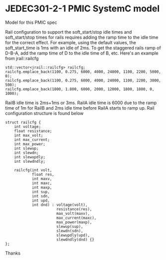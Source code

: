 # JEDEC301-2-1 PMIC SystemC model

Model for this PMIC spec

Rail configuration to support the soft_start/stop idle times and soft_start/stop times for rails requires adding the ramp time to the idle time for the correct effect. For example, using the default values, the soft_start_time is 1ms with an idle of 2ms. To get the staggered rails ramp of D-B-A, add the ramp time of D to the idle time of B, etc. Here's an example from jrail::railcfg

    std::vector<jrail::railcfg> railcfg;
    railcfg.emplace_back(1100, 0.275, 6000, 4000, 24000, 1100, 2200, 5000, 0);
    railcfg.emplace_back(1100, 0.275, 6000, 4000, 24000, 1100, 2200, 3000, 500);
    railcfg.emplace_back(1800, 1.800, 6000, 2000, 12000, 1800, 1800, 0, 1000);

RailB idle time is 2ms+1ms or 3ms. RailA idle time is 6000 due to the ramp time of 1m for RailB and 2ms idle time before RailA starts to ramp up. Rail configuration structure is found below

    struct railcfg {
        int voltage;
        float resistance;
        int max_volt;
        int max_current;
        int max_power;
        int slewup;
        int slewdn;
        int slewupdly;
        int slewdndly;

        railcfg(int volt,
                float res,
                int maxv,
                int maxc,
                int maxp,
                int sup,
                int sdn,
                int upd,
                int dnd) : voltage(volt),
                           resistance(res),
                           max_volt(maxv),
                           max_current(maxc),
                           max_power(maxp),
                           slewup(sup),
                           slewdn(sdn),
                           slewupdly(upd),
                           slewdndly(dnd) {}
    };

Thanks
